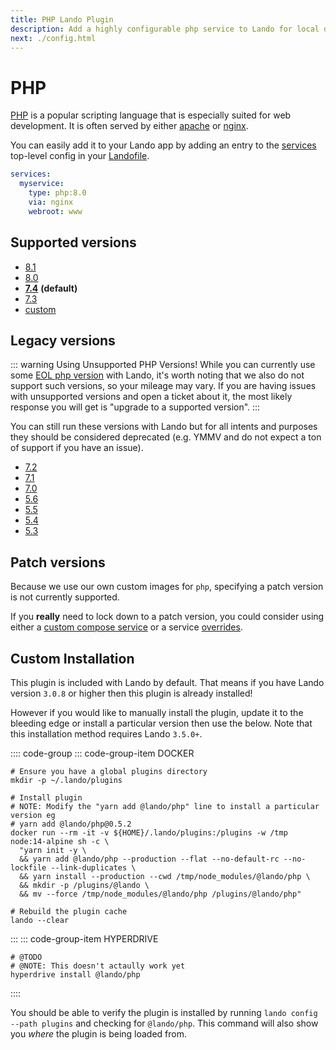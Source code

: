 ```yaml
---
title: PHP Lando Plugin
description: Add a highly configurable php service to Lando for local development with all the power of Docker and Docker Compose; comes with composer, xdebug and multiple versions for lols.
next: ./config.html
---
```


# PHP

[PHP](http://php.net/) is a popular scripting language that is especially suited for web development. It is often served by either [apache](https://docs.lando.dev/config/apache.html) or [nginx](https://docs.lando.dev/config/nginx.html).

You can easily add it to your Lando app by adding an entry to the [services](https://docs.lando.dev/config/services.html) top-level config in your [Landofile](https://docs.lando.dev/config).

```yaml
services:
  myservice:
    type: php:8.0
    via: nginx
    webroot: www
```

## Supported versions

*   [8.1](https://hub.docker.com/r/devwithlando/php)
*   [8.0](https://hub.docker.com/r/devwithlando/php)
*   **[7.4](https://hub.docker.com/r/devwithlando/php)** **(default)**
*   [7.3](https://hub.docker.com/r/devwithlando/php)
*   [custom](https://docs.lando.dev/config/services.html#advanced)

## Legacy versions

::: warning Using Unsupported PHP Versions!
While you can currently use some [EOL php version](http://php.net/supported-versions.php) with Lando, it's worth noting that we also do not support such versions, so your mileage may vary. If you are having issues with unsupported versions and open a ticket about it, the most likely response you will get is "upgrade to a supported version".
:::

You can still run these versions with Lando but for all intents and purposes they should be considered deprecated (e.g. YMMV and do not expect a ton of support if you have an issue).

*   [7.2](https://hub.docker.com/r/devwithlando/php)
*   [7.1](https://hub.docker.com/r/devwithlando/php)
*   [7.0](https://hub.docker.com/r/devwithlando/php)
*   [5.6](https://hub.docker.com/r/devwithlando/php)
*   [5.5](https://hub.docker.com/r/devwithlando/php)
*   [5.4](https://hub.docker.com/r/devwithlando/php)
*   [5.3](https://hub.docker.com/r/devwithlando/php)

## Patch versions

Because we use our own custom images for `php`, specifying a patch version is not currently supported.

If you **really** need to lock down to a patch version, you could consider using either a [custom compose service](https://docs.lando.dev/compose) or a service [overrides](https://docs.lando.dev/config/services.html#overrides).

## Custom Installation

This plugin is included with Lando by default. That means if you have Lando version `3.0.8` or higher then this plugin is already installed!

However if you would like to manually install the plugin, update it to the bleeding edge or install a particular version then use the below. Note that this installation method requires Lando `3.5.0+`.

:::: code-group
::: code-group-item DOCKER
```bash:no-line-numbers
# Ensure you have a global plugins directory
mkdir -p ~/.lando/plugins

# Install plugin
# NOTE: Modify the "yarn add @lando/php" line to install a particular version eg
# yarn add @lando/php@0.5.2
docker run --rm -it -v ${HOME}/.lando/plugins:/plugins -w /tmp node:14-alpine sh -c \
  "yarn init -y \
  && yarn add @lando/php --production --flat --no-default-rc --no-lockfile --link-duplicates \
  && yarn install --production --cwd /tmp/node_modules/@lando/php \
  && mkdir -p /plugins/@lando \
  && mv --force /tmp/node_modules/@lando/php /plugins/@lando/php"

# Rebuild the plugin cache
lando --clear
```
:::
::: code-group-item HYPERDRIVE
```bash:no-line-numbers
# @TODO
# @NOTE: This doesn't actaully work yet
hyperdrive install @lando/php
```
::::

You should be able to verify the plugin is installed by running `lando config --path plugins` and checking for `@lando/php`. This command will also show you _where_ the plugin is being loaded from.
